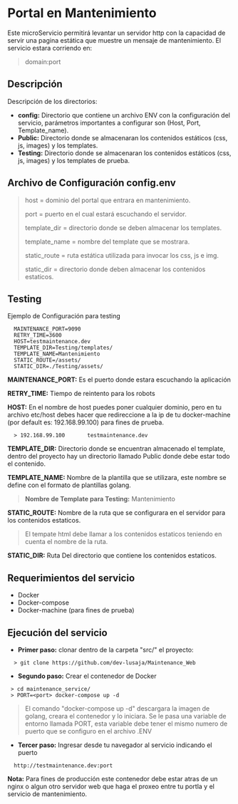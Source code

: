 # Portal en Mantenimiento
Este microServicio permitirá levantar un servidor http con la capacidad de servir una pagina
estática que muestre un mensaje de mantenimiento.
El servicio estara corriendo en: 

> domain:port

Descripción
-----------
Descripción de los directorios:
  * **config:** Directorio que contiene un archivo ENV con la configuración del servicio,
             parámetros importantes a configurar son (Host, Port, Template_name).
  * **Public:** Directorio donde se almacenaran los contenidos estáticos (css, js, images) y los templates.
  * **Testing:** Directorio donde se almacenaran los contenidos estáticos (css, js, images) y los templates de prueba.
 
Archivo de Configuración config.env
-----------------------------------

>host = dominio del portal que entrara en mantenimiento.
>
>port = puerto en el cual estará escuchando el servidor.
>
>template_dir = directorio donde se deben almacenar los templates.
>
>template_name = nombre del template que se mostrara.
>
>static_route = ruta estática utilizada para invocar los css, js e img.
>
>static_dir = directorio donde deben almacenar los contenidos estaticos.

Testing
-------

Ejemplo de Configuración para testing

~~~ENV
  MAINTENANCE_PORT=9090
  RETRY_TIME=3600
  HOST=testmaintenance.dev
  TEMPLATE_DIR=Testing/templates/
  TEMPLATE_NAME=Mantenimiento
  STATIC_ROUTE=/assets/
  STATIC_DIR=./Testing/assets/
~~~

**MAINTENANCE_PORT:**
Es el puerto donde estara escuchando la aplicación

**RETRY_TIME:**
Tiempo de reintento para los robots

**HOST:**
En el nombre de host puedes poner cualquier dominio,
pero en tu archivo etc/host debes hacer que redireccione a la ip de tu docker-machine (por default es: 192.168.99.100) para fines de prueba.
~~~
  > 192.168.99.100       testmaintenance.dev
~~~

**TEMPLATE_DIR:**
Directorio donde se encuentran almacenado el template, dentro del proyecto hay un directorio llamado Public donde debe estar todo el contenido.

**TEMPLATE_NAME:**
Nombre de la plantilla que se utilizara, este nombre se define con el formato de plantillas golang.
> **Nombre de Template para Testing:** Mantenimiento
 
**STATIC_ROUTE:**
Nombre de la ruta que se configurara en el servidor para los contenidos estaticos.
> El tempate html debe llamar a los contenidos estaticos teniendo en cuenta el nombre de la ruta.

**STATIC_DIR:**
Ruta Del directorio que contiene los contenidos estaticos.

Requerimientos del servicio
---------------------------

  * Docker
  * Docker-compose
  * Docker-machine (para fines de prueba)

Ejecución del servicio
----------------------

  * **Primer paso:** clonar dentro de la carpeta "src/" el proyecto:
~~~
  > git clone https://github.com/dev-lusaja/Maintenance_Web
~~~~

  * **Segundo paso:** 
    Crear el contenedor de Docker
 ~~~
  > cd maintenance_service/
  > PORT=<port> docker-compose up -d
 ~~~ 
  > El comando "docker-compose up -d" descargara la imagen de golang, creara el contenedor y lo iniciara.
 > Se le pasa una variable de entorno llamada PORT, esta variable debe tener el mismo numero de puerto que se configuro en el archivo .ENV
 
  * **Tercer paso:** Ingresar desde tu navegador al servicio indicando el puerto 
~~~
  http://testmaintenance.dev:port
~~~~
  
  **Nota:** Para fines de producción este contenedor debe estar atras de un nginx o algun otro servidor web que haga el proxeo entre tu portla y el servicio de mantenimiento.